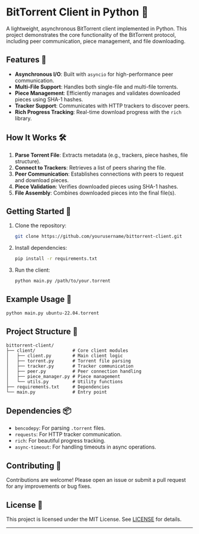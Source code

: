 # BitTorrent Client in Python 🐍

A lightweight, asynchronous BitTorrent client implemented in Python. This project demonstrates the core functionality of the BitTorrent protocol, including peer communication, piece management, and file downloading.

## Features 🌟
- **Asynchronous I/O**: Built with `asyncio` for high-performance peer communication.
- **Multi-File Support**: Handles both single-file and multi-file torrents.
- **Piece Management**: Efficiently manages and validates downloaded pieces using SHA-1 hashes.
- **Tracker Support**: Communicates with HTTP trackers to discover peers.
- **Rich Progress Tracking**: Real-time download progress with the `rich` library.

## How It Works 🛠️
1. **Parse Torrent File**: Extracts metadata (e.g., trackers, piece hashes, file structure).
2. **Connect to Trackers**: Retrieves a list of peers sharing the file.
3. **Peer Communication**: Establishes connections with peers to request and download pieces.
4. **Piece Validation**: Verifies downloaded pieces using SHA-1 hashes.
5. **File Assembly**: Combines downloaded pieces into the final file(s).

## Getting Started 🚀
1. Clone the repository:
   ```bash
   git clone https://github.com/yourusername/bittorrent-client.git
   ```
2. Install dependencies:
   ```bash
   pip install -r requirements.txt
   ```
3. Run the client:
   ```bash
   python main.py /path/to/your.torrent
   ```

## Example Usage 📂
```bash
python main.py ubuntu-22.04.torrent
```

## Project Structure 📁
```
bittorrent-client/
├── client/              # Core client modules
│   ├── client.py        # Main client logic
│   ├── torrent.py       # Torrent file parsing
│   ├── tracker.py       # Tracker communication
│   ├── peer.py          # Peer connection handling
│   ├── piece_manager.py # Piece management
│   └── utils.py         # Utility functions
├── requirements.txt     # Dependencies
└── main.py              # Entry point
```

## Dependencies 📦
- `bencodepy`: For parsing `.torrent` files.
- `requests`: For HTTP tracker communication.
- `rich`: For beautiful progress tracking.
- `async-timeout`: For handling timeouts in async operations.

## Contributing 🤝
Contributions are welcome! Please open an issue or submit a pull request for any improvements or bug fixes.

## License 📜
This project is licensed under the MIT License. See [LICENSE](LICENSE) for details.

---
